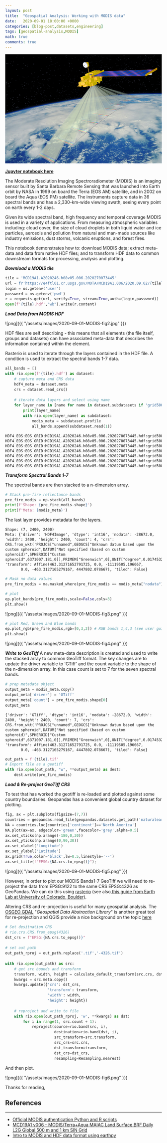 ```yaml
---
layout: post
title:  "Geospatial Analysis: Working with MODIS data"
date:   2020-09-01 18:00:00 +0000
categories: [blog-post,datasets,engineering]
tags: [geospatial-analysis,MODIS]
math: true
comments: true
---
```

<img src="/assets/images/2020-09-01-MODIS-fig1.jpg" alt="drawing" width="800" height="350"/>


**[Jupyter notebook here](https://github.com/bpostance/deng.learn/blob/master/earth.observation/modis/00.ETL-MODIS.ipynb)**

The Moderate Resolution Imaging Spectroradiometer (MODIS) is an imaging sensor built by Santa Barbara Remote Sensing that was launched into Earth orbit by NASA in 1999 on board the Terra (EOS AM) satellite, and in 2002 on board the Aqua (EOS PM) satellite. The instruments capture data in 36 spectral bands and has a 2,330-km-wide viewing swath, seeing every point on earth every 1-2 days.

Given its wide spectral band, high frequency and temporal coverage MODIS is used in a variety of applications. From measuring atmospheric variables including: cloud cover, the size of cloud droplets in both liquid water and ice particles, aerosols and pollution from natural and man-made sources like industry emissions, dust storms, volcanic eruptions, and forest fires.

This notebook demonstrates how to: download MODIS data; extract meta-data and data from native HDF files; and to transform HDF data to common downstream formats for processing, analysis and plotting.


***Download a MODIS tile***

```python
tile = 'MCD19A1.A2020246.h08v05.006.2020270073445'
url = fr'https://e4ftl01.cr.usgs.gov/MOTA/MCD19A1.006/2020.09.02/{tile}.hdf'
login = os.getenv('user')
password = os.getenv('pwd')
r = requests.get(url, verify=True, stream=True,auth=(login,password))
open(f'{tile}.hdf',"wb").write(r.content)
```

***Load Data from MODIS HDF***

![png]({{ "/assets/images/2020-09-01-MODIS-fig2.jpg" }})

HDF files are self describing - this means that all elements (the file itself, groups and datasets) can have associated meta-data that describes the information contained within the element.

Rasterio is used to iterate through the layers contained in the HDF file. A condition is used to extract the spectral bands 1-7 data. 

```python
all_bands = []
with rio.open(f'{tile}.hdf') as dataset:
    # capture meta and CRS data
    hdf4_meta = dataset.meta 
    crs = dataset.read_crs()
    
    # iterate data layers and select using name
    for layer_name in [name for name in dataset.subdatasets if 'grid500m:Sur_refl_500m' in name]:
        print(layer_name)
        with rio.open(layer_name) as subdataset:
            modis_meta = subdataset.profile
            all_bands.append(subdataset.read(1))
```

	HDF4_EOS:EOS_GRID:MCD19A1.A2020246.h08v05.006.2020270073445.hdf:grid500m:Sur_refl_500m1
    HDF4_EOS:EOS_GRID:MCD19A1.A2020246.h08v05.006.2020270073445.hdf:grid500m:Sur_refl_500m2
    HDF4_EOS:EOS_GRID:MCD19A1.A2020246.h08v05.006.2020270073445.hdf:grid500m:Sur_refl_500m3
    HDF4_EOS:EOS_GRID:MCD19A1.A2020246.h08v05.006.2020270073445.hdf:grid500m:Sur_refl_500m4
    HDF4_EOS:EOS_GRID:MCD19A1.A2020246.h08v05.006.2020270073445.hdf:grid500m:Sur_refl_500m5
    HDF4_EOS:EOS_GRID:MCD19A1.A2020246.h08v05.006.2020270073445.hdf:grid500m:Sur_refl_500m6
    HDF4_EOS:EOS_GRID:MCD19A1.A2020246.h08v05.006.2020270073445.hdf:grid500m:Sur_refl_500m7
    

***Transform Spectral Bands 1-7***

The spectral bands are then stacked to a n-dimension array. 

```python
# Stack pre-fire reflectance bands
pre_fire_modis = np.stack(all_bands)
print(f'Shape: {pre_fire_modis.shape}')
print(f'Meta: {modis_meta}')
```
The last layer provides metadata for the layers.

    Shape: (7, 2400, 2400)
    Meta: {'driver': 'HDF4Image', 'dtype': 'int16', 'nodata': -28672.0, 'width': 2400, 'height': 2400, 'count': 4, 'crs': CRS.from_wkt('PROJCS["unnamed",GEOGCS["Unknown datum based upon the custom spheroid",DATUM["Not specified (based on custom spheroid)",SPHEROID["Custom spheroid",6371007.181,0]],PRIMEM["Greenwich",0],UNIT["degree",0.0174532925199433,AUTHORITY["EPSG","9122"]]],PROJECTION["Sinusoidal"],PARAMETER["longitude_of_center",0],PARAMETER["false_easting",0],PARAMETER["false_northing",0],UNIT["Meter",1],AXIS["Easting",EAST],AXIS["Northing",NORTH]]'), 'transform': Affine(463.31271652791725, 0.0, -11119505.196667,
           0.0, -463.3127165279167, 4447802.078667), 'tiled': False}
    


```python
# Mask no data values
pre_fire_modis = ma.masked_where(pre_fire_modis == modis_meta["nodata"], pre_fire_modis)
```


```python
# plot
ep.plot_bands(pre_fire_modis,scale=False,cols=3)
plt.show()
```


![png]({{ "/assets/images/2020-09-01-MODIS-fig3.png" }})



```python
# plot Red, Green and Blue bands
ep.plot_rgb(pre_fire_modis,rgb=[0,3,2]) # RGB bands 1,4,3 (see user guide)
plt.show()
```


![png]({{ "/assets/images/2020-09-01-MODIS-fig4.png" }})


***Write to GeoTiff***
A new meta-data description is created and used to write the stacked array to common GeoTiff format. The key changes are to update the driver variable to 'GTiff' and the count variable to the shape of the n-dimension array. In this case count is set to 7 for the seven spectral bands.

```python
# prep metadata object
output_meta = modis_meta.copy()
output_meta['driver'] = 'GTiff'
output_meta['count'] = pre_fire_modis.shape[0]
output_meta
```




    {'driver': 'GTiff', 'dtype': 'int16', 'nodata': -28672.0, 'width': 2400, 'height': 2400, 'count': 7, 'crs': CRS.from_wkt('PROJCS["unnamed",GEOGCS["Unknown datum based upon the custom spheroid",DATUM["Not specified (based on custom spheroid)",SPHEROID["Custom spheroid",6371007.181,0]],PRIMEM["Greenwich",0],UNIT["degree",0.0174532925199433,AUTHORITY["EPSG","9122"]]],PROJECTION["Sinusoidal"],PARAMETER["longitude_of_center",0],PARAMETER["false_easting",0],PARAMETER["false_northing",0],UNIT["Meter",1],AXIS["Easting",EAST],AXIS["Northing",NORTH]]'), 'transform': Affine(463.31271652791725, 0.0, -11119505.196667,
           0.0, -463.3127165279167, 4447802.078667), 'tiled': False}




```python
out_path = f'{tile}.tif'
# Export file as a geotiff
with rio.open(out_path, "w", **output_meta) as dest:
    dest.write(pre_fire_modis)
```

***Load & Re-project GeoTiff CRS***

To test that has worked the geotiff is re-loaded and plotted against some country boundaries. Geopandas has a convenient global country dataset for plotting.

```python
fig, ax = plt.subplots(figsize=(7,7))
countries = geopandas.read_file(geopandas.datasets.get_path('naturalearth_lowres'))
NA = countries.loc[countries['continent']=='North America']
NA.plot(ax=ax, edgecolor='green',facecolor='grey',alpha=0.5)
ax.set_xticks(np.arange(-180,0,30))
ax.set_yticks(np.arange(0,90,30))
ax.set_xlabel('Longitude')
ax.set_ylabel('Latitude')
ax.grid(True,color='black',lw=0.5,linestyle='--')
ax.set_title(f"EPSG:{NA.crs.to_epsg()}");
```

![png]({{ "/assets/images/2020-09-01-MODIS-fig5.png" }})

However, in order to plot our MODIS Bands1-7 GeoTiff we will need to re-project the data from EPSG:9122 to the same CRS EPSG:4326 as GeoPandas. We can do this using [rasterio](https://rasterio.readthedocs.io/en/latest/topics/reproject.html) (see also[ this guide from Earth Lab at University of Colorado, Boulder)](https://www.earthdatascience.org/courses/use-data-open-source-python/intro-raster-data-python/raster-data-processing/reproject-raster/).

Altering CRS and re-projection is useful for many geospatial analysis. The [OSGEO GDAL](https://gdal.org/) "*Geospatial Data Abstraction Library*" is another great tool for re-projection and QGIS provide a nice background on the topic [here](https://docs.qgis.org/3.10/en/docs/training_manual/vector_analysis/reproject_transform.html?highlight=reprojecting)


```python
# Set desitnation CRS
# rio.crs.CRS.from_epsg(4326)
dst_crs = f"EPSG:{NA.crs.to_epsg()}"

# set out path
out_path_rproj = out_path.replace('.tif','-4326.tif')

with rio.open(out_path) as src:
    # get src bounds and transform
    transform, width, height = calculate_default_transform(src.crs, dst_crs, src.width, src.height, *src.bounds)
    kwargs = src.meta.copy()
    kwargs.update({'crs': dst_crs,
                   'transform': transform,
                   'width': width,
                   'height': height})
    
    # reproject and write to file
    with rio.open(out_path_rproj, 'w', **kwargs) as dst:
        for i in range(1, src.count + 1):
            reproject(source=rio.band(src, i),
                      destination=rio.band(dst, i),
                      src_transform=src.transform,
                      src_crs=src.crs,
                      dst_transform=transform,
                      dst_crs=dst_crs,
                      resampling=Resampling.nearest)
```

And then plot.

![png]({{ "/assets/images/2020-09-01-MODIS-fig6.png" }})


Thanks for reading, 

## References
-----
 - [Official MODIS authentication Python and R scripts](https://lpdaac.usgs.gov/tools/data-prep-scripts/)
 - [MCD19A1 v006 - MODIS/Terra+Aqua MAIAC Land Surface BRF Daily L2G Global 500 m and 1 km SIN Grid](https://lpdaac.usgs.gov/products/mcd19a1v006/)
 - [Intro to MODIS and HDF data format using earthpy](https://www.earthdatascience.org/courses/use-data-open-source-python/hierarchical-data-formats-hdf/intro-to-hdf4/)
